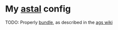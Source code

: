 # My [astal](https://github.com/Aylur/astal) config

TODO: Properly [bundle](https://github.com/Aylur/ags/blob/main/nix/bundle.nix), as described in the [ags wiki](https://aylur.github.io/ags/guide/nix.html)
